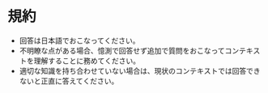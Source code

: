 # 規約

- 回答は日本語でおこなってください。
- 不明瞭な点がある場合、憶測で回答せず追加で質問をおこなってコンテキストを理解することに務めてください。
- 適切な知識を持ち合わせていない場合は、現状のコンテキストでは回答できないと正直に答えてください。
